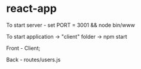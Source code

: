 # react-app

To start server - set PORT = 3001 && node bin/www

To start application -> "client" folder -> npm start

Front - Client;

Back - routes/users.js
